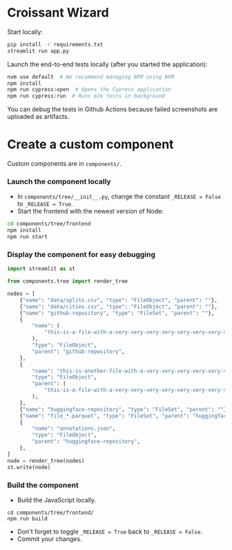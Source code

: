 # Croissant Wizard

Start locally:

```bash
pip install -r requirements.txt
streamlit run app.py
```

Launch the end-to-end tests locally (after you started the application):

```bash
nvm use default  # We recommend managing NPM using NVM
npm install
npm run cypress:open  # Opens the Cypress application
npm run cypress:run  # Runs e2e tests in background
```

You can debug the tests in Github Actions because failed screenshots are uploaded as artifacts.

# Create a custom component

Custom components are in `components/`.

### Launch the component locally

- In `components/tree/__init__.py`, change the constant `_RELEASE = False` to `_RELEASE = True`.
- Start the frontend with the newest version of Node:

```bash
cd components/tree/frontend
npm install
npm run start
```

### Display the component for easy debugging

```python
import streamlit as st

from components.tree import render_tree

nodes = [
    {"name": "data/splits.csv", "type": "FileObject", "parent": ""},
    {"name": "data/cities.csv", "type": "FileObject", "parent": ""},
    {"name": "github-repository", "type": "FileSet", "parent": ""},
    {
        "name": (
            "this-is-a-file-with-a-very-very-very-very-very-very-very-very-long-name"
        ),
        "type": "FileObject",
        "parent": "github-repository",
    },
    {
        "name": "this-is-another-file-with-a-very-very-very-very-very-very-very-very-long-name",
        "type": "FileObject",
        "parent": (
            "this-is-a-file-with-a-very-very-very-very-very-very-very-very-long-name"
        ),
    },
    {"name": "huggingface-repository", "type": "FileSet", "parent": ""},
    {"name": "file_*.parquet", "type": "FileSet", "parent": "huggingface-repository"},
    {
        "name": "annotations.json",
        "type": "FileObject",
        "parent": "huggingface-repository",
    },
]
node = render_tree(nodes)
st.write(node)
```

### Build the component

- Build the JavaScript locally.
```
cd components/tree/frontend/
npm run build
```
- Don't forget to toggle `_RELEASE = True` back to `_RELEASE = False`.
- Commit your changes.
